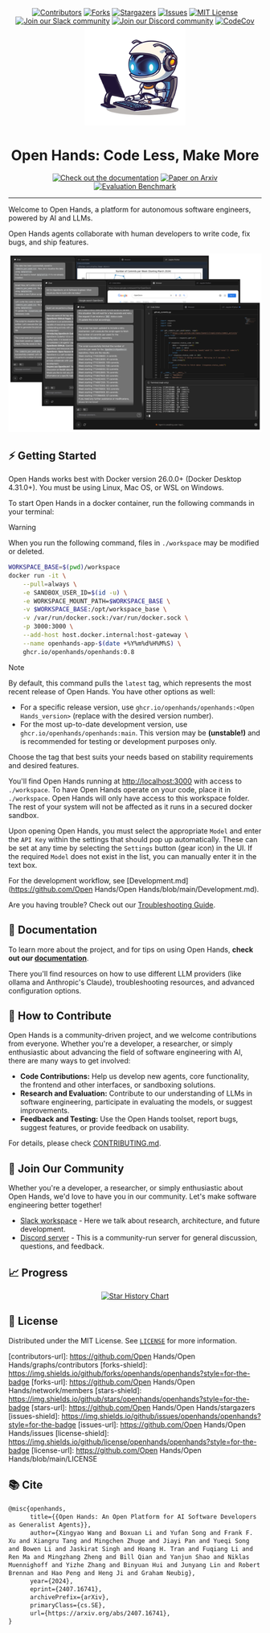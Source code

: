 <a name="readme-top"></a>

<!--
*** Thanks for checking out the Best-README-Template. If you have a suggestion
*** that would make this better, please fork the repo and create a pull request
*** or simply open an issue with the tag "enhancement".
*** Don't forget to give the project a star!
*** Thanks again! Now go create something AMAZING! :D
-->

<!-- PROJECT SHIELDS -->
<!--
*** I'm using markdown "reference style" links for readability.
*** Reference links are enclosed in brackets [ ] instead of parentheses ( ).
*** See the bottom of this document for the declaration of the reference variables
*** for contributors-url, forks-url, etc. This is an optional, concise syntax you may use.
*** https://www.markdownguide.org/basic-syntax/#reference-style-links
-->

<div align="center">
  <a href="https://github.com/Open Hands/Open Hands/graphs/contributors"><img src="https://img.shields.io/github/contributors/openhands/openhands?style=for-the-badge&color=blue" alt="Contributors"></a>
  <a href="https://github.com/Open Hands/Open Hands/network/members"><img src="https://img.shields.io/github/forks/openhands/openhands?style=for-the-badge&color=blue" alt="Forks"></a>
  <a href="https://github.com/Open Hands/Open Hands/stargazers"><img src="https://img.shields.io/github/stars/openhands/openhands?style=for-the-badge&color=blue" alt="Stargazers"></a>
  <a href="https://github.com/Open Hands/Open Hands/issues"><img src="https://img.shields.io/github/issues/openhands/openhands?style=for-the-badge&color=blue" alt="Issues"></a>
  <a href="https://github.com/Open Hands/Open Hands/blob/main/LICENSE"><img src="https://img.shields.io/github/license/openhands/openhands?style=for-the-badge&color=blue" alt="MIT License"></a>
  <br/>
  <a href="https://join.slack.com/t/openhands/shared_invite/zt-2ngejmfw6-9gW4APWOC9XUp1n~SiQ6iw"><img src="https://img.shields.io/badge/Slack-Join%20Us-red?logo=slack&logoColor=white&style=for-the-badge" alt="Join our Slack community"></a>
  <a href="https://discord.gg/ESHStjSjD4"><img src="https://img.shields.io/badge/Discord-Join%20Us-purple?logo=discord&logoColor=white&style=for-the-badge" alt="Join our Discord community"></a>
  <a href="https://codecov.io/github/openhands/openhands?branch=main"><img alt="CodeCov" src="https://img.shields.io/codecov/c/github/openhands/openhands?style=for-the-badge"></a>
</div>

<!-- PROJECT LOGO -->
<div align="center">
  <img src="./docs/static/img/logo.png" alt="Logo" width="200" height="200">
  <h1 align="center">Open Hands: Code Less, Make More</h1>
  <a href="https://docs.all-hands.dev/modules/usage/intro"><img src="https://img.shields.io/badge/Documentation-Open Hands-blue?logo=googledocs&logoColor=white&style=for-the-badge" alt="Check out the documentation"></a>
  <a href="https://arxiv.org/abs/2407.16741"><img src="https://img.shields.io/badge/Paper-%20on%20Arxiv-red?logo=arxiv&style=for-the-badge" alt="Paper on Arxiv"></a>
  <br/>
  <a href="https://huggingface.co/spaces/Open Hands/evaluation"><img src="https://img.shields.io/badge/Evaluation-Benchmark%20on%20HF%20Space-green?logo=huggingface&style=for-the-badge" alt="Evaluation Benchmark"></a>
</div>
<hr>

Welcome to Open Hands, a platform for autonomous software engineers, powered by AI and LLMs.

Open Hands agents collaborate with human developers to write code, fix bugs, and ship features.

![App screenshot](./docs/static/img/screenshot.png)

## ⚡ Getting Started
Open Hands works best with Docker version 26.0.0+ (Docker Desktop 4.31.0+).
You must be using Linux, Mac OS, or WSL on Windows.

To start Open Hands in a docker container, run the following commands in your terminal:

> [!WARNING]
> When you run the following command, files in `./workspace` may be modified or deleted.

```bash
WORKSPACE_BASE=$(pwd)/workspace
docker run -it \
    --pull=always \
    -e SANDBOX_USER_ID=$(id -u) \
    -e WORKSPACE_MOUNT_PATH=$WORKSPACE_BASE \
    -v $WORKSPACE_BASE:/opt/workspace_base \
    -v /var/run/docker.sock:/var/run/docker.sock \
    -p 3000:3000 \
    --add-host host.docker.internal:host-gateway \
    --name openhands-app-$(date +%Y%m%d%H%M%S) \
    ghcr.io/openhands/openhands:0.8
```

> [!NOTE]
> By default, this command pulls the `latest` tag, which represents the most recent release of Open Hands. You have other options as well:
> - For a specific release version, use `ghcr.io/openhands/openhands:<Open Hands_version>` (replace <Open Hands_version> with the desired version number).
> - For the most up-to-date development version, use `ghcr.io/openhands/openhands:main`. This version may be **(unstable!)** and is recommended for testing or development purposes only.
>
> Choose the tag that best suits your needs based on stability requirements and desired features.

You'll find Open Hands running at [http://localhost:3000](http://localhost:3000) with access to `./workspace`. To have Open Hands operate on your code, place it in `./workspace`.
Open Hands will only have access to this workspace folder. The rest of your system will not be affected as it runs in a secured docker sandbox.

Upon opening Open Hands, you must select the appropriate `Model` and enter the `API Key` within the settings that should pop up automatically. These can be set at any time by selecting
the `Settings` button (gear icon) in the UI. If the required `Model` does not exist in the list, you can manually enter it in the text box.

For the development workflow, see [Development.md](https://github.com/Open Hands/Open Hands/blob/main/Development.md).

Are you having trouble? Check out our [Troubleshooting Guide](https://docs.all-hands.dev/modules/usage/troubleshooting).

## 🚀 Documentation

To learn more about the project, and for tips on using Open Hands,
**check out our [documentation](https://docs.all-hands.dev/modules/usage/intro)**.

There you'll find resources on how to use different LLM providers (like ollama and Anthropic's Claude),
troubleshooting resources, and advanced configuration options.

## 🤝 How to Contribute

Open Hands is a community-driven project, and we welcome contributions from everyone.
Whether you're a developer, a researcher, or simply enthusiastic about advancing the field of
software engineering with AI, there are many ways to get involved:

- **Code Contributions:** Help us develop new agents, core functionality, the frontend and other interfaces, or sandboxing solutions.
- **Research and Evaluation:** Contribute to our understanding of LLMs in software engineering, participate in evaluating the models, or suggest improvements.
- **Feedback and Testing:** Use the Open Hands toolset, report bugs, suggest features, or provide feedback on usability.

For details, please check [CONTRIBUTING.md](./CONTRIBUTING.md).

## 🤖 Join Our Community

Whether you're a developer, a researcher, or simply enthusiastic about Open Hands, we'd love to have you in our community.
Let's make software engineering better together!

- [Slack workspace](https://join.slack.com/t/openhands/shared_invite/zt-2ngejmfw6-9gW4APWOC9XUp1n~SiQ6iw) - Here we talk about research, architecture, and future development.
- [Discord server](https://discord.gg/ESHStjSjD4) - This is a community-run server for general discussion, questions, and feedback.

## 📈 Progress

<p align="center">
  <a href="https://star-history.com/#Open Hands/Open Hands&Date">
    <img src="https://api.star-history.com/svg?repos=Open Hands/Open Hands&type=Date" width="500" alt="Star History Chart">
  </a>
</p>

## 📜 License

Distributed under the MIT License. See [`LICENSE`](./LICENSE) for more information.

[contributors-shield]: https://img.shields.io/github/contributors/openhands/openhands?style=for-the-badge
[contributors-url]: https://github.com/Open Hands/Open Hands/graphs/contributors
[forks-shield]: https://img.shields.io/github/forks/openhands/openhands?style=for-the-badge
[forks-url]: https://github.com/Open Hands/Open Hands/network/members
[stars-shield]: https://img.shields.io/github/stars/openhands/openhands?style=for-the-badge
[stars-url]: https://github.com/Open Hands/Open Hands/stargazers
[issues-shield]: https://img.shields.io/github/issues/openhands/openhands?style=for-the-badge
[issues-url]: https://github.com/Open Hands/Open Hands/issues
[license-shield]: https://img.shields.io/github/license/openhands/openhands?style=for-the-badge
[license-url]: https://github.com/Open Hands/Open Hands/blob/main/LICENSE

## 📚 Cite

```
@misc{openhands,
      title={{Open Hands: An Open Platform for AI Software Developers as Generalist Agents}},
      author={Xingyao Wang and Boxuan Li and Yufan Song and Frank F. Xu and Xiangru Tang and Mingchen Zhuge and Jiayi Pan and Yueqi Song and Bowen Li and Jaskirat Singh and Hoang H. Tran and Fuqiang Li and Ren Ma and Mingzhang Zheng and Bill Qian and Yanjun Shao and Niklas Muennighoff and Yizhe Zhang and Binyuan Hui and Junyang Lin and Robert Brennan and Hao Peng and Heng Ji and Graham Neubig},
      year={2024},
      eprint={2407.16741},
      archivePrefix={arXiv},
      primaryClass={cs.SE},
      url={https://arxiv.org/abs/2407.16741},
}
```
